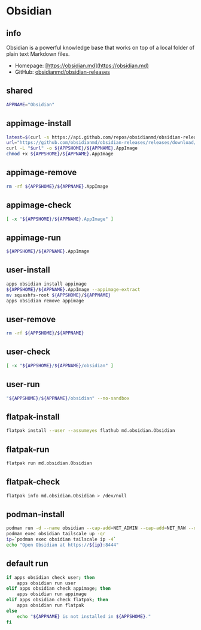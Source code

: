 # Obsidian

## info
Obsidian is a powerful knowledge base that works on top of a local folder of plain text Markdown files.

- Homepage: [https://obsidian.md](https://obsidian.md)
- GitHub: [obsidianmd/obsidian-releases](https://github.com/obsidianmd/obsidian-releases)


## shared
```sh
APPNAME="Obsidian"
```

## appimage-install
```sh
latest=$(curl -s https://api.github.com/repos/obsidianmd/obsidian-releases/releases/latest | grep '"tag_name":' | sed -E 's/.*"([^"]+)".*/\1/')
url="https://github.com/obsidianmd/obsidian-releases/releases/download/${latest}/Obsidian-${latest#v}.AppImage"
curl -L "$url" -o ${APPSHOME}/${APPNAME}.AppImage
chmod +x ${APPSHOME}/${APPNAME}.AppImage
```

## appimage-remove
```sh
rm -rf ${APPSHOME}/${APPNAME}.AppImage
```

## appimage-check
```sh
[ -x "${APPSHOME}/${APPNAME}.AppImage" ]
```

## appimage-run
```sh
${APPSHOME}/${APPNAME}.AppImage
```

## user-install
```sh
apps obsidian install appimage
${APPSHOME}/${APPNAME}.AppImage --appimage-extract
mv squashfs-root ${APPSHOME}/${APPNAME}
apps obsidian remove appimage
```

## user-remove
```sh
rm -rf ${APPSHOME}/${APPNAME}
```

## user-check
```sh
[ -x "${APPSHOME}/${APPNAME}/obsidian" ]
```

## user-run
```sh
"${APPSHOME}/${APPNAME}/obsidian" --no-sandbox
```

## flatpak-install
```sh
flatpak install --user --assumeyes flathub md.obsidian.Obsidian
```

## flatpak-run
```sh
flatpak run md.obsidian.Obsidian
```

## flatpak-check
```sh
flatpak info md.obsidian.Obsidian > /dev/null
```

## podman-install
```sh
podman run -d --name obsidian --cap-add=NET_ADMIN --cap-add=NET_RAW --device=/dev/net/tun --device=/dev/fuse ghcr.io/gbraad-apps/obsidian:latest
podman exec obsidian tailscale up -qr
ip=`podman exec obsidian tailscale ip -4`
echo "Open Obsidian at https://${ip}:8444"
```

## default run
```sh background
if apps obsidian check user; then
    apps obsidian run user
elif apps obsidian check appimage; then
    apps obsidian run appimage
elif apps obsidian check flatpak; then
    apps obsidian run flatpak
else
    echo "${APPNAME} is not installed in ${APPSHOME}."
fi

